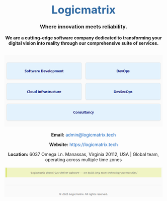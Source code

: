 <h1 align="center" style="font-size: 2.2rem; margin-bottom: 10px; color: #2e68a1;">Logicmatrix</h1>
<h3 align="center">Where innovation meets reliability.</h3>

<p align="center">
  <b>We are a cutting-edge software company dedicated to transforming your digital vision into reality through our comprehensive suite of services.</b>
</p>

<h2 align="center"></h2>

<div align="center">
  <img src="assets/image1.png" alt="Logicmatrix Logo" style="max-width: 100%; height: auto;" />
</div>

<p align="center"><strong>Email:</strong> <a href="mailto:admin@logicmatrix.tech" style="color: #1565c0; text-decoration: none;">admin@logicmatrix.tech</a></p>
<p align="center"><strong>Website:</strong> <a href="https://logicmatrix.tech/" target="_blank" style="color: #1565c0; text-decoration: none;">https://logicmatrix.tech</a></p>
<p align="center"><strong>Location:</strong> 6037 Omega Ln. Manassas, Virginia 20112, USA | Global team, operating across multiple time zones</p>

<div align="center">
  <img src="assets/image2.png" alt="Logicmatrix Logo" style="max-width: 100%; height: auto;" />
</div>
